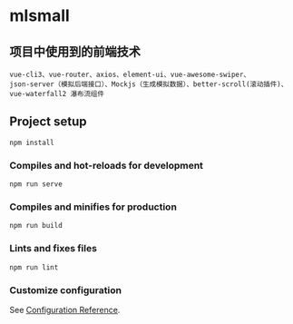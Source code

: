 # mlsmall

## 项目中使用到的前端技术
```
vue-cli3、vue-router、axios、element-ui、vue-awesome-swiper、
json-server（模拟后端接口）、Mockjs（生成模拟数据）、better-scroll(滚动插件)、
vue-waterfall2 瀑布流组件

```
## Project setup
```
npm install
```

### Compiles and hot-reloads for development
```
npm run serve
```

### Compiles and minifies for production
```
npm run build
```

### Lints and fixes files
```
npm run lint
```

### Customize configuration
See [Configuration Reference](https://cli.vuejs.org/config/).
